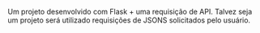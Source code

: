 Um projeto desenvolvido com Flask + uma requisição de API.
Talvez seja um projeto será utilizado requisições de JSONS solicitados pelo usuário.
